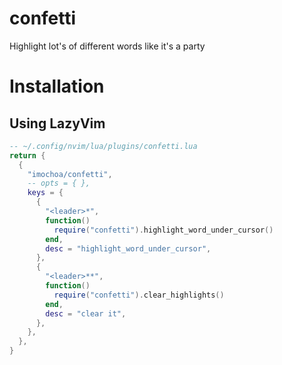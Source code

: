 # confetti
Highlight lot's of different words like it's a party


# Installation

## Using LazyVim

```lua
-- ~/.config/nvim/lua/plugins/confetti.lua
return {
  {
    "imochoa/confetti",
    -- opts = { },
    keys = {
      {
        "<leader>*",
        function()
          require("confetti").highlight_word_under_cursor()
        end,
        desc = "highlight_word_under_cursor",
      },
      {
        "<leader>**",
        function()
          require("confetti").clear_highlights()
        end,
        desc = "clear it",
      },
    },
  },
}
```

